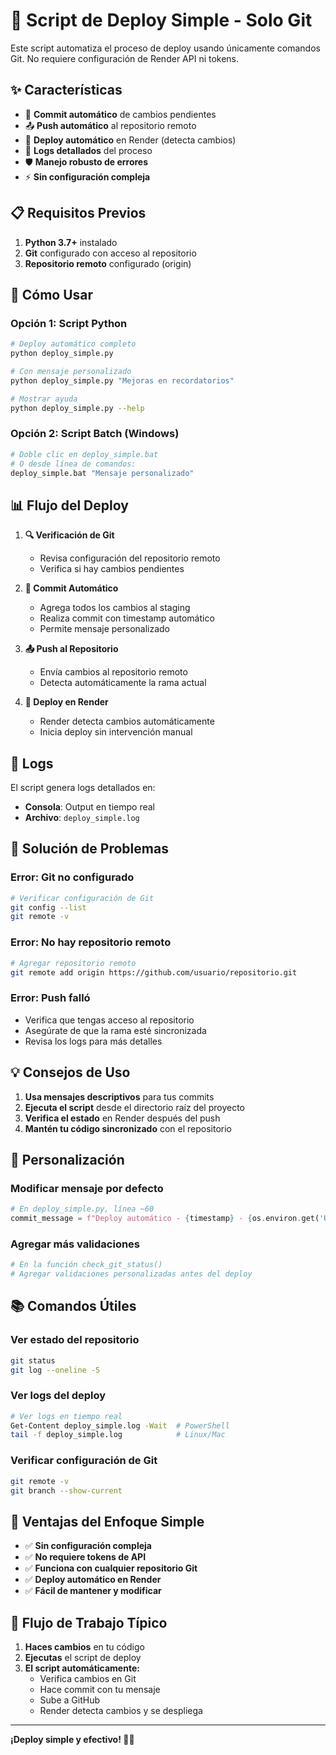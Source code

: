 # 🚀 Script de Deploy Simple - Solo Git

Este script automatiza el proceso de deploy usando únicamente comandos Git. No requiere configuración de Render API ni tokens.

## ✨ Características

- 🔄 **Commit automático** de cambios pendientes
- 📤 **Push automático** al repositorio remoto
- 🚀 **Deploy automático** en Render (detecta cambios)
- 📝 **Logs detallados** del proceso
- 🛡️ **Manejo robusto de errores**
- ⚡ **Sin configuración compleja**

## 📋 Requisitos Previos

1. **Python 3.7+** instalado
2. **Git** configurado con acceso al repositorio
3. **Repositorio remoto** configurado (origin)

## 🚀 Cómo Usar

### **Opción 1: Script Python**
```bash
# Deploy automático completo
python deploy_simple.py

# Con mensaje personalizado
python deploy_simple.py "Mejoras en recordatorios"

# Mostrar ayuda
python deploy_simple.py --help
```

### **Opción 2: Script Batch (Windows)**
```bash
# Doble clic en deploy_simple.bat
# O desde línea de comandos:
deploy_simple.bat "Mensaje personalizado"
```

## 📊 Flujo del Deploy

1. **🔍 Verificación de Git**
   - Revisa configuración del repositorio remoto
   - Verifica si hay cambios pendientes

2. **📝 Commit Automático**
   - Agrega todos los cambios al staging
   - Realiza commit con timestamp automático
   - Permite mensaje personalizado

3. **📤 Push al Repositorio**
   - Envía cambios al repositorio remoto
   - Detecta automáticamente la rama actual

4. **🚀 Deploy en Render**
   - Render detecta cambios automáticamente
   - Inicia deploy sin intervención manual

## 📝 Logs

El script genera logs detallados en:
- **Consola**: Output en tiempo real
- **Archivo**: `deploy_simple.log`

## 🚨 Solución de Problemas

### Error: Git no configurado
```bash
# Verificar configuración de Git
git config --list
git remote -v
```

### Error: No hay repositorio remoto
```bash
# Agregar repositorio remoto
git remote add origin https://github.com/usuario/repositorio.git
```

### Error: Push falló
- Verifica que tengas acceso al repositorio
- Asegúrate de que la rama esté sincronizada
- Revisa los logs para más detalles

## 💡 Consejos de Uso

1. **Usa mensajes descriptivos** para tus commits
2. **Ejecuta el script** desde el directorio raíz del proyecto
3. **Verifica el estado** en Render después del push
4. **Mantén tu código sincronizado** con el repositorio

## 🔧 Personalización

### Modificar mensaje por defecto
```python
# En deploy_simple.py, línea ~60
commit_message = f"Deploy automático - {timestamp} - {os.environ.get('USER', 'Sistema')}"
```

### Agregar más validaciones
```python
# En la función check_git_status()
# Agregar validaciones personalizadas antes del deploy
```

## 📚 Comandos Útiles

### Ver estado del repositorio
```bash
git status
git log --oneline -5
```

### Ver logs del deploy
```bash
# Ver logs en tiempo real
Get-Content deploy_simple.log -Wait  # PowerShell
tail -f deploy_simple.log            # Linux/Mac
```

### Verificar configuración de Git
```bash
git remote -v
git branch --show-current
```

## 🤝 Ventajas del Enfoque Simple

- ✅ **Sin configuración compleja**
- ✅ **No requiere tokens de API**
- ✅ **Funciona con cualquier repositorio Git**
- ✅ **Deploy automático en Render**
- ✅ **Fácil de mantener y modificar**

## 📄 Flujo de Trabajo Típico

1. **Haces cambios** en tu código
2. **Ejecutas** el script de deploy
3. **El script automáticamente:**
   - Verifica cambios en Git
   - Hace commit con tu mensaje
   - Sube a GitHub
   - Render detecta cambios y se despliega

---

**¡Deploy simple y efectivo! 🚀✨**
